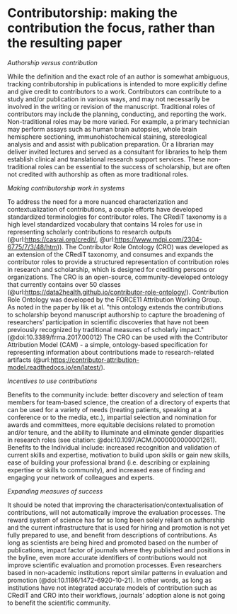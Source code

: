 # Contributorship: making the contribution the focus, rather than the resulting paper

_Authorship versus contribution_

While the definition and the exact role of an author is somewhat ambiguous, tracking contributorship in publications is intended to more explicitly define and give credit to contributors to a work. Contributors can contribute to a study and/or publication in various ways, and may not necessarily be involved in the writing or revision of the manuscript. Traditional roles of contributors may include the planning, conducting, and reporting the work. Non-traditional roles may be more varied. For example, a primary technician may perform assays such as  human brain autopsies, whole brain hemisphere sectioning, immunohistochemical staining, stereological analysis and and assist with publication preparation. Or a librarian may deliver invited lectures and served as a consultant for libraries to help them establish clinical and translational research support services. These non-traditional roles can be essential to the success of scholarship, but are often not credited with authorship as often as more traditional roles.

_Making contributorship work in systems_

To address the need for a more nuanced characterization and contextualization of contributions, a couple efforts have developed standardized terminologies for contributor roles. The CRediT taxonomy is a high level standardized vocabulary that contains 14 roles for use in representing scholarly contributions to research outputs (@url:https://casrai.org/credit/, @url:https://www.mdpi.com/2304-6775/7/3/48/htm)). The Contributor Role Ontology (CRO) was developed as an extension of the CRediT taxonomy, and consumes and expands the contributor roles to provide a structured representation of contribution roles in research and scholarship, which is designed for crediting persons or organizations. The CRO is an open-source, community-developed ontology that currently contains over 50 classes (@url:https://data2health.github.io/contributor-role-ontology/). Contribution Role Ontology was developed by the FORCE11 Attribution Working Group. As noted in the paper by Ilik et al. "this ontology extends the contributions to scholarship beyond manuscript authorship to capture the broadening of researchers’ participation in scientific discoveries that have not been previously recognized by traditional measures of scholarly impact." (@doi:10.3389/frma.2017.00012) The CRO can be used with the Contributor Attribution Model (CAM) - a simple, ontology-based specification for representing information about contributions made to research-related artifacts (@url:https://contributor-attribution-model.readthedocs.io/en/latest/).

_Incentives to use contributions_

Benefits to the community include: better discovery and selection of team members for team-based science, the creation of a directory of experts that can be used for a variety of needs (treating patients, speaking at a conference or to the media, etc.), impartial selection and nomination for awards and committees, more equitable decisions related to promotion and/or tenure, and the ability to illuminate and eliminate gender disparities in research roles (see citation: @doi:10.1097/ACM.0000000000001261). Benefits to the Individual include: increased recognition and validation of current skills and expertise, motivation to build upon skills or gain new skills, ease of building your professional brand (i.e. describing or explaining expertise or skills to community), and increased ease of finding and engaging your network of colleagues and experts.

_Expanding measures of success_

It should be noted that improving the characterisation/contextualisation of contributions, will not automatically improve the evaluation processes. The reward system of science has for so long been solely reliant on authorship and the current infrastructure that is used for hiring and promotion is not yet fully prepared to use, and benefit from descriptions of contributions. As long as scientists are being hired and promoted based on the number of publications, impact factor of journals where they published and positions in the byline, even more accurate identifiers of contributions would not improve scientific evaluation and promotion processes. Even researchers based in non-academic institutions report similar patterns in evaluation and promotion (@doi:10.1186/1472-6920-10-21). In other words, as long as institutions have not integrated accurate models of contribution such as CRediT and CRO into their workflows, journals’ adoption alone is not going to benefit the scientific community.

